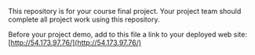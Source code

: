 This repository is for your course final project. Your project team
should complete all project work using this repository.

Before your project demo, add to this file a link to your deployed
web site:  
[http://54.173.97.76/](http://54.173.97.76/)